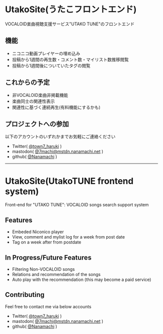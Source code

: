 # UtakoSite(うたこフロントエンド)
VOCALOID楽曲視聴支援サービス"UTAKO TUNE"のフロントエンド

## 機能
- ニコニコ動画プレイヤーの埋め込み
- 投稿から1週間の再生数・コメント数・マイリスト数推移閲覧
- 投稿から1週間後についていたタグの閲覧

## これからの予定
- 非VOCALOID楽曲非掲載機能
- 楽曲同士の関連性表示
- 関連性に基づく連続再生(有料機能にするかも)

## プロジェクトへの参加
以下のアカウントのいずれかまでお気軽にご連絡ください
- Twitter( [@town7_haruki]( https://twitter.com/town7_haruki ) )
- mastodon( [@7machi@mstdn.nanamachi.net]( https://mstdn.nanamachi.net/@7machi ) )
- github( [@Nanamachi]( https://github.com/Nanamachi ) )

---

# UtakoSite(UtakoTUNE frontend system)
Front-end for "UTAKO TUNE": VOCALOID songs search support system

## Features
- Embeded Niconico player
- View, comment and mylist log for a week from post date
- Tag on a week after from postdate

## In Progress/Future Features
- Filtering Non-VOCALOID songs
- Relations and recommendation of the songs
- Auto play with the recommendation (this may become a paid service)

## Contributing
Feel free to contact me via below accounts
- Twitter( [@town7_haruki]( https://twitter.com/town7_haruki ) )
- mastodon( [@7machi@mstdn.nanamachi.net]( https://mstdn.nanamachi.net/@7machi ) )
- github( [@Nanamachi]( https://github.com/Nanamachi ) )
